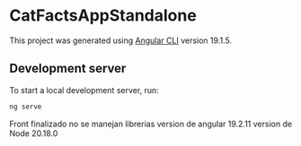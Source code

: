 # CatFactsAppStandalone

This project was generated using [Angular CLI](https://github.com/angular/angular-cli) version 19.1.5.

## Development server

To start a local development server, run:

```bash
ng serve
```
Front finalizado no se manejan librerias version de angular 19.2.11 version de Node 20.18.0
